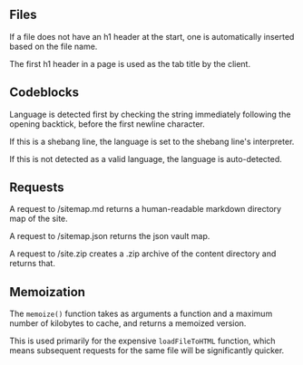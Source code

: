 ## Files
If a file does not have an h1 header at the start, one is automatically inserted based on the file name.

The first h1 header in a page is used as the tab title by the client.
  
## Codeblocks
Language is detected first by checking the string immediately following the opening backtick, before the first newline character.

If this is a shebang line, the language is set to the shebang line's interpreter.

If this is not detected as a valid language, the language is auto-detected.

## Requests
A request to /sitemap.md returns a human-readable markdown directory map of the site.

A request to /sitemap.json returns the json vault map.

A request to /site.zip creates a .zip archive of the content directory and returns that.

## Memoization
The `memoize()` function takes as arguments a function and a maximum number of kilobytes to cache, and returns a memoized version.

This is used primarily for the expensive `loadFileToHTML` function, which means subsequent requests for the same file will be significantly quicker.